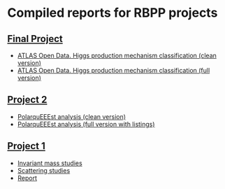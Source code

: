 Compiled reports for RBPP projects
==================================

[Final Project](https://github.com/vindex10/rbpp-projects/tree/master/project-final/)
-----------

* [ATLAS Open Data. Higgs production mechanism classification (clean version)](https://vindex10.github.io/rbpp-projects/docs/project-final/report_clean.html)
* [ATLAS Open Data. Higgs production mechanism classification (full version)](https://vindex10.github.io/rbpp-projects/docs/project-final/report_full.html)

[Project 2](https://github.com/vindex10/rbpp-projects/tree/master/project2/)
-----------

* [PolarquEEEst analysis (clean version)](https://vindex10.github.io/rbpp-projects/docs/project2/ananyev-project2-report-clean.html)
* [PolarquEEEst analysis (full version with listings)](https://vindex10.github.io/rbpp-projects/docs/project2/ananyev-project2-report.html)

[Project 1](https://github.com/vindex10/rbpp-projects/tree/master/project1/)
-----------

* [Invariant mass studies](https://vindex10.github.io/rbpp-projects/docs/project1/invmass.html)
* [Scattering studies](https://vindex10.github.io/rbpp-projects/docs/project1/visualize.html)
* [Report](https://vindex10.github.io/rbpp-projects/docs/project1/ananyev-project1-report.pdf)
